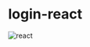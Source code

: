 # login-react
![react](https://user-images.githubusercontent.com/78916702/154769688-3c6d5298-b417-48e2-8282-dfc1605fcebe.JPG)
